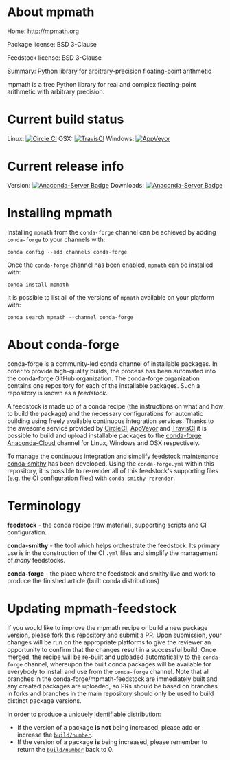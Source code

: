 About mpmath
============

Home: http://mpmath.org

Package license: BSD 3-Clause

Feedstock license: BSD 3-Clause

Summary: Python library for arbitrary-precision floating-point arithmetic

mpmath is a free Python library for real and complex floating-point
arithmetic with arbitrary precision.


Current build status
====================

Linux: [![Circle CI](https://circleci.com/gh/conda-forge/mpmath-feedstock.svg?style=shield)](https://circleci.com/gh/conda-forge/mpmath-feedstock)
OSX: [![TravisCI](https://travis-ci.org/conda-forge/mpmath-feedstock.svg?branch=master)](https://travis-ci.org/conda-forge/mpmath-feedstock)
Windows: [![AppVeyor](https://ci.appveyor.com/api/projects/status/github/conda-forge/mpmath-feedstock?svg=True)](https://ci.appveyor.com/project/conda-forge/mpmath-feedstock/branch/master)

Current release info
====================
Version: [![Anaconda-Server Badge](https://anaconda.org/conda-forge/mpmath/badges/version.svg)](https://anaconda.org/conda-forge/mpmath)
Downloads: [![Anaconda-Server Badge](https://anaconda.org/conda-forge/mpmath/badges/downloads.svg)](https://anaconda.org/conda-forge/mpmath)

Installing mpmath
=================

Installing `mpmath` from the `conda-forge` channel can be achieved by adding `conda-forge` to your channels with:

```
conda config --add channels conda-forge
```

Once the `conda-forge` channel has been enabled, `mpmath` can be installed with:

```
conda install mpmath
```

It is possible to list all of the versions of `mpmath` available on your platform with:

```
conda search mpmath --channel conda-forge
```


About conda-forge
=================

conda-forge is a community-led conda channel of installable packages.
In order to provide high-quality builds, the process has been automated into the
conda-forge GitHub organization. The conda-forge organization contains one repository
for each of the installable packages. Such a repository is known as a *feedstock*.

A feedstock is made up of a conda recipe (the instructions on what and how to build
the package) and the necessary configurations for automatic building using freely
available continuous integration services. Thanks to the awesome service provided by
[CircleCI](https://circleci.com/), [AppVeyor](http://www.appveyor.com/)
and [TravisCI](https://travis-ci.org/) it is possible to build and upload installable
packages to the [conda-forge](https://anaconda.org/conda-forge)
[Anaconda-Cloud](http://docs.anaconda.org/) channel for Linux, Windows and OSX respectively.

To manage the continuous integration and simplify feedstock maintenance
[conda-smithy](http://github.com/conda-forge/conda-smithy) has been developed.
Using the ``conda-forge.yml`` within this repository, it is possible to re-render all of
this feedstock's supporting files (e.g. the CI configuration files) with ``conda smithy rerender``.


Terminology
===========

**feedstock** - the conda recipe (raw material), supporting scripts and CI configuration.

**conda-smithy** - the tool which helps orchestrate the feedstock.
                   Its primary use is in the construction of the CI ``.yml`` files
                   and simplify the management of *many* feedstocks.

**conda-forge** - the place where the feedstock and smithy live and work to
                  produce the finished article (built conda distributions)


Updating mpmath-feedstock
=========================

If you would like to improve the mpmath recipe or build a new
package version, please fork this repository and submit a PR. Upon submission,
your changes will be run on the appropriate platforms to give the reviewer an
opportunity to confirm that the changes result in a successful build. Once
merged, the recipe will be re-built and uploaded automatically to the
`conda-forge` channel, whereupon the built conda packages will be available for
everybody to install and use from the `conda-forge` channel.
Note that all branches in the conda-forge/mpmath-feedstock are
immediately built and any created packages are uploaded, so PRs should be based
on branches in forks and branches in the main repository should only be used to
build distinct package versions.

In order to produce a uniquely identifiable distribution:
 * If the version of a package **is not** being increased, please add or increase
   the [``build/number``](http://conda.pydata.org/docs/building/meta-yaml.html#build-number-and-string).
 * If the version of a package **is** being increased, please remember to return
   the [``build/number``](http://conda.pydata.org/docs/building/meta-yaml.html#build-number-and-string)
   back to 0.
